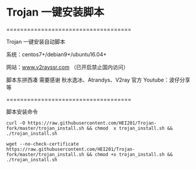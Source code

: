 # Trojan 一键安装脚本

====================================

Trojan 一键安装自动脚本

系统：centos7+/debian9+/ubuntu16.04+

网站：www.v2rayssr.com （已开启禁止国内访问）

脚本东拼西凑 需要感谢 秋水逸冰、Atrandys、V2ray 官方 Youtube：波仔分享等

====================================

脚本安装命令

```shell
curl -O https://raw.githubusercontent.com/HEI201/Trojan-fork/master/trojan_install.sh && chmod  x trojan_install.sh && ./trojan_install.sh

wget --no-check-certificate https://raw.githubusercontent.com/HEI201/Trojan-fork/master/trojan_install.sh && chmod +x trojan_install.sh && ./trojan_install.sh
```

